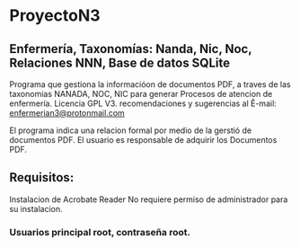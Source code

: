 # ProyectoN3
## Enfermería, Taxonomías: Nanda, Nic, Noc, Relaciones NNN, Base de datos SQLite
Programa que gestiona la informacióon de documentos PDF, a traves de las taxonomias NANADA, NOC, NIC para generar Procesos de atencion de enfermería. 
Licencia GPL V3.
recomendaciones y sugerencias al Ê-mail: enfermerian3@protonmail.com

El programa indica una relacion formal por medio de la gerstió  de documentos PDF. 
El usuario es responsable de adquirir los Documentos PDF. 

## Requisitos:
Instalacion de Acrobate Reader
No requiere permiso de administrador para su instalacion.
### Usuarios principal root, contraseña root. 



